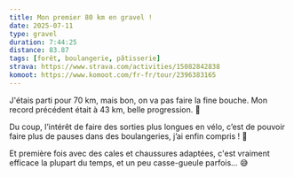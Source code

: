 ```yaml
---
title: Mon premier 80 km en gravel !
date: 2025-07-11
type: gravel
duration: 7:44:25
distance: 83.87
tags: [forêt, boulangerie, pâtisserie]
strava: https://www.strava.com/activities/15082842838
komoot: https://www.komoot.com/fr-fr/tour/2396383165
---
```


J'étais parti pour 70 km, mais bon, on va pas faire la fine bouche. Mon record précédent était à 43 km, belle progression. 💪

Du coup, l’intérêt de faire des sorties plus longues en vélo, c’est de pouvoir faire plus de pauses dans des boulangeries, j’ai enfin compris ! 🤯

Et première fois avec des cales et chaussures adaptées, c'est vraiment efficace la plupart du temps, et un peu casse-gueule parfois… 😅
